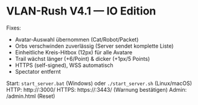 
# VLAN-Rush V4.1 — IO Edition

Fixes:
- Avatar-Auswahl übernommen (Cat/Robot/Packet)
- Orbs verschwinden zuverlässig (Server sendet komplette Liste)
- Einheitliche Kreis-Hitbox (12px) für alle Avatare
- Trail wächst länger (+6/Point) & dicker (+1px/5 Points)
- HTTPS (self-signed), WSS automatisch
- Spectator entfernt

Start: `start_server.bat` (Windows) oder `./start_server.sh` (Linux/macOS)
HTTP:  http://<IP>:3000/
HTTPS: https://<IP>:3443/  (Warnung bestätigen)
Admin: /admin.html  (Reset)
